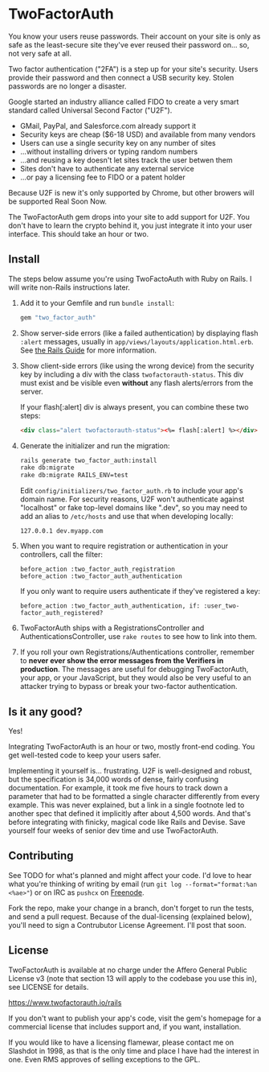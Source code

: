 TwoFactorAuth
=============

You know your users reuse passwords. Their account on your site is only as
safe as the least-secure site they've ever reused their password on... so, not
very safe at all.

Two factor authentication ("2FA") is a step up for your site's security. Users
provide their password and then connect a USB security key. Stolen passwords are
no longer a disaster.

Google started an industry alliance called FIDO to create a very smart standard
called Universal Second Factor ("U2F").

 * GMail, PayPal, and Salesforce.com already support it
 * Security keys are cheap ($6-18 USD) and available from many vendors
 * Users can use a single security key on any number of sites
 * ...without installing drivers or typing random numbers
 * ...and reusing a key doesn't let sites track the user betwen them
 * Sites don't have to authenticate any external service
 * ...or pay a licensing fee to FIDO or a patent holder

Because U2F is new it's only supported by Chrome, but other browers will be
supported Real Soon Now.

The TwoFactorAuth gem drops into your site to add support for U2F. You don't
have to learn the crypto behind it, you just integrate it into your user
interface. This should take an hour or two.

Install
-------

The steps below assume you're using TwoFactoAuth with Ruby on Rails. I will
write non-Rails instructions later.

1.  Add it to your Gemfile and run `bundle install`:

    ```ruby
    gem "two_factor_auth"
    ```

2.  Show server-side errors (like a failed authentication) by displaying flash
    `:alert` messages, usually in `app/views/layouts/application.html.erb`. See
    [the Rails Guide](http://guides.rubyonrails.org/action_controller_overview.html#the-flash)
    for more information.

3.  Show client-side errors (like using the wrong device) from the security key
    by including a div with the class `twofactorauth-status`. This div must exist
    and be visible even **without** any flash alerts/errors from the server.

    If your flash[:alert] div is always present, you can combine these two steps:

    ```html
    <div class="alert twofactorauth-status"><%= flash[:alert] %></div>
    ```

4.  Generate the initializer and run the migration:

    ```bash
    rails generate two_factor_auth:install
    rake db:migrate
    rake db:migrate RAILS_ENV=test
    ```

    Edit `config/initializers/two_factor_auth.rb` to include your app's domain
    name. For security reasons, U2F won't authenticate against "localhost" or
    fake top-level domains like ".dev", so you may need to add an alias to
    `/etc/hosts` and use that when developing locally:

    ```
    127.0.0.1 dev.myapp.com
    ```

5.  When you want to require registration or authentication in your
    controllers, call the filter:

    ```
    before_action :two_factor_auth_registration
    before_action :two_factor_auth_authentication
    ```

    If you only want to require users authenticate if they've registered a key:

    ```
    before_action :two_factor_auth_authentication, if: :user_two-factor_auth_registered?
    ```

6.  TwoFactorAuth ships with a RegistrationsController and AuthenticationsController,
    use `rake routes` to see how to link into them.

7.  If you roll your own Registrations/Authentications controller, remember to
    **never ever show the error messages from the Verifiers in production**. The
    messages are useful for debugging TwoFactorAuth, your app, or your
    JavaScript, but they would also be very useful to an attacker trying to
    bypass or break your two-factor authentication.

Is it any good?
---------------

Yes!

Integrating TwoFactorAuth is an hour or two, mostly front-end coding. You get
well-tested code to keep your users safer.

Implementing it yourself is... frustrating. U2F is well-designed and robust, but
the specification is 34,000 words of dense, fairly confusing documentation. For
example, it took me five hours to track down a parameter that had to be
formatted a single character differently from every example. This was never
explained, but a link in a single footnote led to another spec that defined it
implicitly after about 4,500 words. And that's before integrating with finicky,
magical code like Rails and Devise. Save yourself four weeks of senior dev time
and use TwoFactorAuth.

Contributing
------------

See TODO for what's planned and might affect your code. I'd love to hear what
you're thinking of writing by email (run `git log --format="format:%an <%ae>"`)
or on IRC as `pushcx` on [Freenode](https://freenode.net).

Fork the repo, make your change in a branch, don't forget to run the tests, and
send a pull request. Because of the dual-licensing (explained below), you'll
need to sign a Contrubutor License Agreement. I'll post that soon.

License
-------

TwoFactorAuth is available at no charge under the Affero General Public
License v3 (note that section 13 will apply to the codebase you use this in),
see LICENSE for details.

https://www.twofactorauth.io/rails

If you don't want to publish your app's code, visit the gem's homepage for a
commercial license that includes support and, if you want, installation.

If you would like to have a licensing flamewar, please contact me on Slashdot
in 1998, as that is the only time and place I have had the interest in one.
Even RMS approves of selling exceptions to the GPL.
